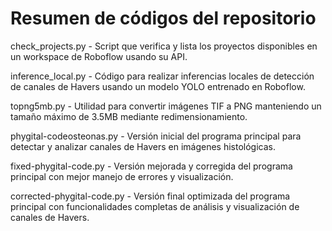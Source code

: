 # Resumen de códigos del repositorio

check_projects.py - Script que verifica y lista los proyectos disponibles en un workspace de Roboflow usando su API.

inference_local.py - Código para realizar inferencias locales de detección de canales de Havers usando un modelo YOLO entrenado en Roboflow.

topng5mb.py - Utilidad para convertir imágenes TIF a PNG manteniendo un tamaño máximo de 3.5MB mediante redimensionamiento.

phygital-codeosteonas.py - Versión inicial del programa principal para detectar y analizar canales de Havers en imágenes histológicas.

fixed-phygital-code.py - Versión mejorada y corregida del programa principal con mejor manejo de errores y visualización.

corrected-phygital-code.py - Versión final optimizada del programa principal con funcionalidades completas de análisis y visualización de canales de Havers.